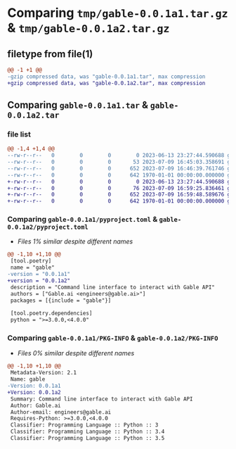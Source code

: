# Comparing `tmp/gable-0.0.1a1.tar.gz` & `tmp/gable-0.0.1a2.tar.gz`

## filetype from file(1)

```diff
@@ -1 +1 @@
-gzip compressed data, was "gable-0.0.1a1.tar", max compression
+gzip compressed data, was "gable-0.0.1a2.tar", max compression
```

## Comparing `gable-0.0.1a1.tar` & `gable-0.0.1a2.tar`

### file list

```diff
@@ -1,4 +1,4 @@
--rw-r--r--   0        0        0        0 2023-06-13 23:27:44.590688 gable-0.0.1a1/gable/__init__.py
--rw-r--r--   0        0        0       53 2023-07-09 16:45:03.358691 gable-0.0.1a1/gable/cli.py
--rw-r--r--   0        0        0      652 2023-07-09 16:46:39.761746 gable-0.0.1a1/pyproject.toml
--rw-r--r--   0        0        0      642 1970-01-01 00:00:00.000000 gable-0.0.1a1/PKG-INFO
+-rw-r--r--   0        0        0        0 2023-06-13 23:27:44.590688 gable-0.0.1a2/gable/__init__.py
+-rw-r--r--   0        0        0       76 2023-07-09 16:59:25.836461 gable-0.0.1a2/gable/cli.py
+-rw-r--r--   0        0        0      652 2023-07-09 16:59:48.589676 gable-0.0.1a2/pyproject.toml
+-rw-r--r--   0        0        0      642 1970-01-01 00:00:00.000000 gable-0.0.1a2/PKG-INFO
```

### Comparing `gable-0.0.1a1/pyproject.toml` & `gable-0.0.1a2/pyproject.toml`

 * *Files 1% similar despite different names*

```diff
@@ -1,10 +1,10 @@
 [tool.poetry]
 name = "gable"
-version = "0.0.1a1"
+version = "0.0.1a2"
 description = "Command line interface to interact with Gable API"
 authors = ["Gable.ai <engineers@gable.ai>"]
 packages = [{include = "gable"}]
 
 [tool.poetry.dependencies]
 python = ">=3.0.0,<4.0.0"
```

### Comparing `gable-0.0.1a1/PKG-INFO` & `gable-0.0.1a2/PKG-INFO`

 * *Files 0% similar despite different names*

```diff
@@ -1,10 +1,10 @@
 Metadata-Version: 2.1
 Name: gable
-Version: 0.0.1a1
+Version: 0.0.1a2
 Summary: Command line interface to interact with Gable API
 Author: Gable.ai
 Author-email: engineers@gable.ai
 Requires-Python: >=3.0.0,<4.0.0
 Classifier: Programming Language :: Python :: 3
 Classifier: Programming Language :: Python :: 3.4
 Classifier: Programming Language :: Python :: 3.5
```


